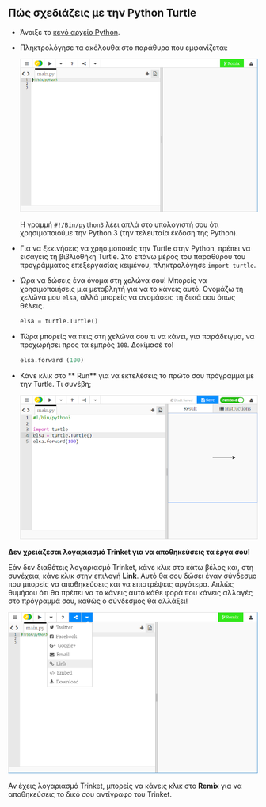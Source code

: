 ## Πώς σχεδιάζεις με την Python Turtle

+ Άνοιξε το [κενό αρχείο Python](http://jumpto.cc/python-new).

+ Πληκτρολόγησε τα ακόλουθα στο παράθυρο που εμφανίζεται:
    
    ![στιγμιότυπο οθόνης](images/trinket.PNG)
    
    Η γραμμή `#!/Bin/python3` λέει απλά στο υπολογιστή σου ότι χρησιμοποιούμε την Python 3 (την τελευταία έκδοση της Python).

+ Για να ξεκινήσεις να χρησιμοποιείς την Turtle στην Python, πρέπει να εισάγεις τη βιβλιοθήκη Turtle. Στο επάνω μέρος του παραθύρου του προγράμματος επεξεργασίας κειμένου, πληκτρολόγησε `import turtle`.

+ Ώρα να δώσεις ένα όνομα στη χελώνα σου! Μπορείς να χρησιμοποιήσεις μια μεταβλητή για να το κάνεις αυτό. Ονομάζω τη χελώνα μου `elsa`, αλλά μπορείς να ονομάσεις τη δικιά σου όπως θέλεις.
    
    ```python
    elsa = turtle.Turtle()
    ```

+ Τώρα μπορείς να πεις στη χελώνα σου τι να κάνει, για παράδειγμα, να προχωρήσει προς τα εμπρός ` 100 `. Δοκίμασέ το!
    
    ```python
    elsa.forward (100)
    ```

+ Κάνε κλικ στο ** Run** για να εκτελέσεις το πρώτο σου πρόγραμμα με την Turtle. Τι συνέβη;
    
    ![](images/import-turtle.png)

**Δεν χρειάζεσαι λογαριασμό Trinket για να αποθηκεύσεις τα έργα σου!**

Εάν δεν διαθέτεις λογαριασμό Trinket, κάνε κλικ στο κάτω βέλος και, στη συνέχεια, κάνε κλικ στην επιλογή **Link**. Αυτό θα σου δώσει έναν σύνδεσμο που μπορείς να αποθηκεύσεις και να επιστρέψεις αργότερα. Απλώς θυμήσου ότι θα πρέπει να το κάνεις αυτό κάθε φορά που κάνεις αλλαγές στο πρόγραμμά σου, καθώς ο σύνδεσμος θα αλλάξει!

![στιγμιότυπο οθόνης](images/trinket-link.PNG)

Αν έχεις λογαριασμό Trinket, μπορείς να κάνεις κλικ στο **Remix** για να αποθηκεύσεις το δικό σου αντίγραφο του Trinket.